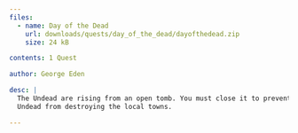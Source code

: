 ```yaml
---
files:
  - name: Day of the Dead
    url: downloads/quests/day_of_the_dead/dayofthedead.zip
    size: 24 kB

contents: 1 Quest

author: George Eden

desc: |
  The Undead are rising from an open tomb. You must close it to prevent the
  Undead from destroying the local towns.

---
```

